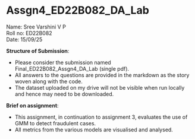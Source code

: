 # Assgn4_ED22B082_DA_Lab

Name: Sree Varshini V P  
Roll no: ED22B082  
Date: 15/09/25  

**Structure of Submission**:
- Please consider the submission named Final_ED22B082_Assgn4_DA_Lab (single pdf).
- All answers to the questions are provided in the markdown as the story woven along with the code.
- The dataset uploaded on my drive will not be visible when run locally and hence may need to be downloaded.

**Brief on assignment**:
- This assignment, in continuation to assignment 3, evaluates the use of GMM to detect fraudulent cases.
- All metrics from the various models are visualised and analysed. 
